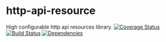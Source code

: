# http-api-resource

High configurable http api resources library.
[![Coverage Status](https://coveralls.io/repos/github/bikalay/http-api-resource/badge.svg)](https://coveralls.io/github/bikalay/http-api-resource)
[![Build Status](https://travis-ci.com/bikalay/http-api-resource.svg?branch=master)](https://travis-ci.com/bikalay/http-api-resource)
[![Dependencies](https://david-dm.org/bikalay/http-api-resource.svg)](https://david-dm.org/bikalay/http-api-resource.svg)
